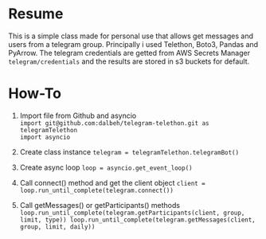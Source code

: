 # Resume
This is a simple class made for personal use that allows get messages and users from a telegram group. Principally i used Telethon, Boto3, Pandas and PyArrow.  The telegram credentials are getted from AWS Secrets Manager `telegram/credentials` and the results are stored in s3 buckets for default.

# How-To
1. Import file from Github and asyncio <br />
`import git@github.com:dalbeh/telegram-telethon.git as telegramTelethon` <br />
`import asyncio`

2. Create class instance
`telegram = telegramTelethon.telegramBot()`

3. Create async loop
`loop = asyncio.get_event_loop()`

5. Call connect() method and get the client object
`client = loop.run_until_complete(telegram.connect())`

7. Call getMessages() or getParticipants() methods
`loop.run_until_complete(telegram.getParticipants(client, group, limit, type))
loop.run_until_complete(telegram.getMessages(client, group, limit, daily))`
